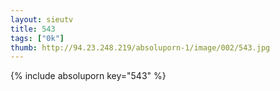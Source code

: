 ```yaml
--- 
layout: sieutv
title: 543
tags: ["0k"]
thumb: http://94.23.248.219/absoluporn-1/image/002/543.jpg
---
```

{% include absoluporn key="543" %} 
